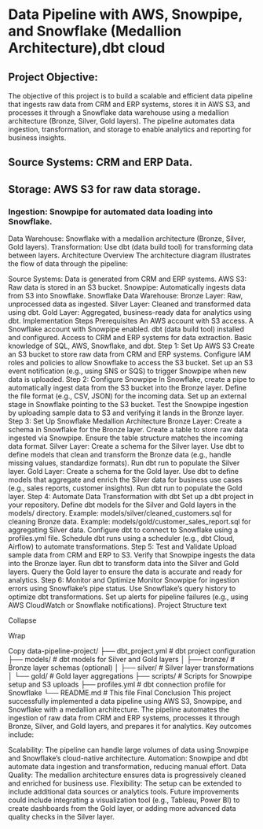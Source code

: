 # Data Pipeline with AWS, Snowpipe, and Snowflake (Medallion Architecture),dbt cloud

## Project Objective:
The objective of this project is to build a scalable and efficient data pipeline that ingests raw data from CRM and ERP systems, stores it in AWS S3, and processes it through a Snowflake data warehouse using a medallion architecture (Bronze, Silver, Gold layers). The pipeline automates data ingestion, transformation, and storage to enable analytics and reporting for business insights.

## Source Systems: CRM and ERP Data.

## Storage: AWS S3 for raw data storage.
### Ingestion: Snowpipe for automated data loading into Snowflake.
Data Warehouse: Snowflake with a medallion architecture (Bronze, Silver, Gold layers).
Transformation: Use dbt (data build tool) for transforming data between layers.
Architecture Overview
The architecture diagram illustrates the flow of data through the pipeline:

Source Systems: Data is generated from CRM and ERP systems.
AWS S3: Raw data is stored in an S3 bucket.
Snowpipe: Automatically ingests data from S3 into Snowflake.
Snowflake Data Warehouse:
Bronze Layer: Raw, unprocessed data as ingested.
Silver Layer: Cleaned and transformed data using dbt.
Gold Layer: Aggregated, business-ready data for analytics using dbt.
Implementation Steps
Prerequisites
An AWS account with S3 access.
A Snowflake account with Snowpipe enabled.
dbt (data build tool) installed and configured.
Access to CRM and ERP systems for data extraction.
Basic knowledge of SQL, AWS, Snowflake, and dbt.
Step 1: Set Up AWS S3
Create an S3 bucket to store raw data from CRM and ERP systems.
Configure IAM roles and policies to allow Snowflake to access the S3 bucket.
Set up an S3 event notification (e.g., using SNS or SQS) to trigger Snowpipe when new data is uploaded.
Step 2: Configure Snowpipe
In Snowflake, create a pipe to automatically ingest data from the S3 bucket into the Bronze layer.
Define the file format (e.g., CSV, JSON) for the incoming data.
Set up an external stage in Snowflake pointing to the S3 bucket.
Test the Snowpipe ingestion by uploading sample data to S3 and verifying it lands in the Bronze layer.
Step 3: Set Up Snowflake Medallion Architecture
Bronze Layer:
Create a schema in Snowflake for the Bronze layer.
Create a table to store raw data ingested via Snowpipe.
Ensure the table structure matches the incoming data format.
Silver Layer:
Create a schema for the Silver layer.
Use dbt to define models that clean and transform the Bronze data (e.g., handle missing values, standardize formats).
Run dbt run to populate the Silver layer.
Gold Layer:
Create a schema for the Gold layer.
Use dbt to define models that aggregate and enrich the Silver data for business use cases (e.g., sales reports, customer insights).
Run dbt run to populate the Gold layer.
Step 4: Automate Data Transformation with dbt
Set up a dbt project in your repository.
Define dbt models for the Silver and Gold layers in the models/ directory.
Example: models/silver/cleaned_customers.sql for cleaning Bronze data.
Example: models/gold/customer_sales_report.sql for aggregating Silver data.
Configure dbt to connect to Snowflake using a profiles.yml file.
Schedule dbt runs using a scheduler (e.g., dbt Cloud, Airflow) to automate transformations.
Step 5: Test and Validate
Upload sample data from CRM and ERP to S3.
Verify that Snowpipe ingests the data into the Bronze layer.
Run dbt to transform data into the Silver and Gold layers.
Query the Gold layer to ensure the data is accurate and ready for analytics.
Step 6: Monitor and Optimize
Monitor Snowpipe for ingestion errors using Snowflake’s pipe status.
Use Snowflake’s query history to optimize dbt transformations.
Set up alerts for pipeline failures (e.g., using AWS CloudWatch or Snowflake notifications).
Project Structure
text

Collapse

Wrap

Copy
data-pipeline-project/
├── dbt_project.yml         # dbt project configuration
├── models/                 # dbt models for Silver and Gold layers
│   ├── bronze/             # Bronze layer schemas (optional)
│   ├── silver/             # Silver layer transformations
│   └── gold/               # Gold layer aggregations
├── scripts/                # Scripts for Snowpipe setup and S3 uploads
├── profiles.yml            # dbt connection profile for Snowflake
└── README.md               # This file
Final Conclusion
This project successfully implemented a data pipeline using AWS S3, Snowpipe, and Snowflake with a medallion architecture. The pipeline automates the ingestion of raw data from CRM and ERP systems, processes it through Bronze, Silver, and Gold layers, and prepares it for analytics. Key outcomes include:

Scalability: The pipeline can handle large volumes of data using Snowpipe and Snowflake’s cloud-native architecture.
Automation: Snowpipe and dbt automate data ingestion and transformation, reducing manual effort.
Data Quality: The medallion architecture ensures data is progressively cleaned and enriched for business use.
Flexibility: The setup can be extended to include additional data sources or analytics tools.
Future improvements could include integrating a visualization tool (e.g., Tableau, Power BI) to create dashboards from the Gold layer, or adding more advanced data quality checks in the Silver layer.
